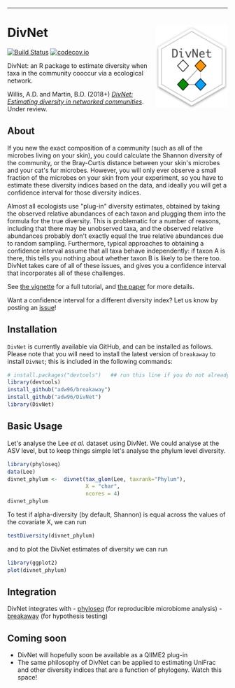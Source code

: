 ------------------------------------------------------------------------

DivNet <img src="docs/divnet-logo.png" align="right" width="165px"/>
====================================================================

[![Build Status](https://travis-ci.org/adw96/DivNet.svg?branch=master)](https://travis-ci.org/adw96/DivNet) <!-- [![AppVeyor Build Status](https://ci.appveyor.com/api/projects/status/github/adw96/DivNet?branch=master&svg=true)](https://ci.appveyor.com/project/adw96/DivNet) --> [![codecov.io](https://codecov.io/gh/adw96/DivNet/coverage.svg?branch=master)](https://codecov.io/gh/adw96/DivNet?branch=master)

DivNet: an R package to estimate diversity when taxa in the community cooccur via a ecological network.

Willis, A.D. and Martin, B.D. (2018+) [*DivNet: Estimating diversity in networked communities*](https://www.biorxiv.org/content/early/2018/04/21/305045). Under review.

About
-----

If you new the exact composition of a community (such as all of the microbes living on your skin), you could calculate the Shannon diversity of the community, or the Bray-Curtis distance between your skin's microbes and your cat's fur microbes. However, you will only ever observe a small fraction of the microbes on your skin from your experiment, so you have to estimate these diversity indices based on the data, and ideally you will get a confidence interval for those diversity indices.

Almost all ecologists use "plug-in" diversity estimates, obtained by taking the observed relative abundances of each taxon and plugging them into the formula for the true diversity. This is problematic for a number of reasons, including that there may be unobserved taxa, and the observed relative abundances probably don't exactly equal the true relative abundances due to random sampling. Furthermore, typical approaches to obtaining a confidence interval assume that all taxa behave independently: if taxon A is there, this tells you nothing about whether taxon B is likely to be there too. DivNet takes care of all of these issues, and gives you a confidence interval that incorporates all of these challenges.

See [the vignette](https://github.com/adw96/DivNet/blob/master/vignettes/getting-started.Rmd) for a full tutorial, and [the paper](https://www.biorxiv.org/content/early/2018/04/21/305045) for more details.

Want a confidence interval for a different diversity index? Let us know by posting an [issue](https://github.com/adw96/DivNet/issues)!

Installation
------------

`DivNet` is currently available via GitHub, and can be installed as follows. Please note that you will need to install the latest version of `breakaway` to install `DivNet`; this is included in the following commands:

``` r
# install.packages("devtools")   ## run this line if you do not already have devtools installed
library(devtools)
install_github("adw96/breakaway")
install_github("adw96/DivNet")
library(DivNet)
```

Basic Usage
-----------

Let's analyse the Lee *et al.* dataset using DivNet. We could analyse at the ASV level, but to keep things simple let's analyse the phylum level diversity.

``` r
library(phyloseq)
data(Lee)
divnet_phylum <-  divnet(tax_glom(Lee, taxrank="Phylum"),
                         X = "char",
                         ncores = 4)
divnet_phylum
```

To test if alpha-diversity (by default, Shannon) is equal across the values of the covariate X, we can run

``` r
testDiversity(divnet_phylum)
```

and to plot the DivNet estimates of diversity we can run

``` r
library(ggplot2)
plot(divnet_phylum)
```

Integration
-----------

DivNet integrates with - [phyloseq](https://joey711.github.io/phyloseq/) (for reproducible microbiome analysis) - [breakaway](https://github.com/adw96/breakaway) (for hypothesis testing)

Coming soon
-----------

-   DivNet will hopefully soon be available as a QIIME2 plug-in
-   The same philosophy of DivNet can be applied to estimating UniFrac and other diversity indices that are a function of phylogeny. Watch this space!
